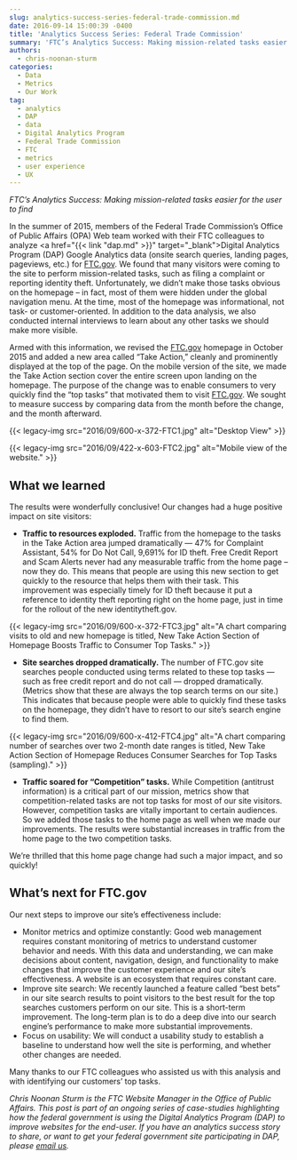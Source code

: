 ```yaml
---
slug: analytics-success-series-federal-trade-commission.md
date: 2016-09-14 15:00:39 -0400
title: 'Analytics Success Series: Federal Trade Commission'
summary: 'FTC’s Analytics Success: Making mission-related tasks easier for the user to find In the summer of  2015, members of the Federal Trade Commission’s Office of Public Affairs (OPA) Web team worked with their FTC colleagues to analyze Digital Analytics Program (DAP) Google Analytics data (onsite search queries, landing pages, pageviews, etc.) for FTC.gov. We found'
authors:
  - chris-noonan-sturm
categories:
  - Data
  - Metrics
  - Our Work
tag:
  - analytics
  - DAP
  - data
  - Digital Analytics Program
  - Federal Trade Commission
  - FTC
  - metrics
  - user experience
  - UX
---
```


_FTC’s Analytics Success: Making mission-related tasks easier for the user to find_

In the summer of  2015, members of the Federal Trade Commission’s Office of Public Affairs (OPA) Web team worked with their FTC colleagues to analyze <a href="{{< link "dap.md" >}}" target="_blank">Digital Analytics Program</a> (DAP) Google Analytics data (onsite search queries, landing pages, pageviews, etc.) for <a href="https://www.ftc.gov/" target="_blank">FTC.gov</a>. We found that many visitors were coming to the site to perform mission-related tasks, such as filing a complaint or reporting identity theft. Unfortunately, we didn’t make those tasks obvious on the homepage – in fact, most of them were hidden under the global navigation menu. At the time, most of the homepage was informational, not task- or customer-oriented. In addition to the data analysis, we also conducted internal interviews to learn about any other tasks we should make more visible.

Armed with this information, we revised the <a href="https://www.ftc.gov/" target="_blank">FTC.gov</a> homepage in October 2015 and added a new area called “Take Action,” cleanly and prominently displayed at the top of the page. On the mobile version of the site, we made the Take Action section cover the entire screen upon landing on the homepage. The purpose of the change was to enable consumers to very quickly find the “top tasks” that motivated them to visit <a href="https://www.ftc.gov/" target="_blank">FTC.gov</a>. We sought to measure success by comparing data from the month before the change, and the month afterward.

{{< legacy-img src="2016/09/600-x-372-FTC1.jpg" alt="Desktop View" >}}

{{< legacy-img src="2016/09/422-x-603-FTC2.jpg" alt="Mobile view of the website." >}}

## What we learned

The results were wonderfully conclusive! Our changes had a huge positive impact on site visitors:

  * **Traffic to resources exploded.** Traffic from the homepage to the tasks in the Take Action area jumped dramatically &#8212; 47% for Complaint Assistant, 54% for Do Not Call, 9,691% for ID theft. Free Credit Report and Scam Alerts never had any measurable traffic from the home page – now they do. This means that people are using this new section to get quickly to the resource that helps them with their task. This improvement was especially timely for ID theft because it put a reference to identity theft reporting right on the home page, just in time for the rollout of the new identitytheft.gov.

{{< legacy-img src="2016/09/600-x-372-FTC3.jpg" alt="A chart comparing visits to old and new homepage is titled, New Take Action Section of Homepage Boosts Traffic to Consumer Top Tasks." >}}

  * **Site searches dropped dramatically.** The number of FTC.gov site searches people conducted using terms related to these top tasks &#8212;  such as free credit report and do not call &#8212; dropped dramatically. (Metrics show that these are always the top search terms on our site.) This indicates that because people were able to quickly find these tasks on the homepage, they didn’t have to resort to our site’s search engine to find them.

{{< legacy-img src="2016/09/600-x-412-FTC4.jpg" alt="A chart comparing number of searches over two 2-month date ranges is titled, New Take Action Section of Homepage Reduces Consumer Searches for Top Tasks (sampling)." >}}

  * **Traffic soared for “Competition” tasks.** While Competition (antitrust information) is a critical part of our mission, metrics show that competition-related tasks are not top tasks for most of our site visitors. However, competition tasks are vitally important to certain audiences. So we added those tasks to the home page as well when we made our improvements. The results were substantial increases in traffic from the home page to the two competition tasks.

We’re thrilled that this home page change had such a major impact, and so quickly!

## What’s next for FTC.gov

Our next steps to improve our site’s effectiveness include:

  * Monitor metrics and optimize constantly: Good web management requires constant monitoring of metrics to understand customer behavior and needs. With this data and understanding, we can make decisions about content, navigation, design, and functionality to make changes that improve the customer experience and our site’s effectiveness. A website is an ecosystem that requires constant care.
  * Improve site search: We recently launched a feature called “best bets” in our site search results to point visitors to the best result for the top searches customers perform on our site. This is a short-term improvement. The long-term plan is to do a deep dive into our search engine’s performance to make more substantial improvements.
  * Focus on usability: We will conduct a usability study to establish a baseline to understand how well the site is performing, and whether other changes are needed.

Many thanks to our FTC colleagues who assisted us with this analysis and with identifying our customers’ top tasks.

 _Chris Noonan Sturm is the FTC Website Manager in the Office of Public Affairs._
_This post is part of an ongoing series of case-studies highlighting how the federal government is using the Digital Analytics Program (DAP) to improve websites for the end-user. If you have an analytics success story to share, or want to get your federal government site participating in DAP, please <a href="mailto:dap@support.WHATEVER" target="_blank">email us</a>._